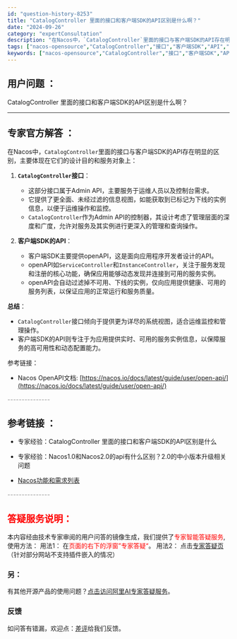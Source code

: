 ```yaml
---
id: "question-history-8253"
title: "CatalogController 里面的接口和客户端SDK的API区别是什么啊？"
date: "2024-09-26"
category: "expertConsultation"
description: "在Nacos中，`CatalogController`里面的接口与客户端SDK的API存在明显的区别，主要体现在它们的设计目的和服务对象上：1. **`CatalogController`接口**：   - 这部分接口属于Admin API，主要服务于运维人员以及控制台需求。   - 它提供了更全面"
tags: ["nacos-opensource","CatalogController","接口","客户端SDK","API","区别"]
keywords: ["nacos-opensource","CatalogController","接口","客户端SDK","API","区别"]
---
```


## 用户问题 ： 
 CatalogController 里面的接口和客户端SDK的API区别是什么啊？  

---------------
## 专家官方解答 ：

在Nacos中，`CatalogController`里面的接口与客户端SDK的API存在明显的区别，主要体现在它们的设计目的和服务对象上：

1. **`CatalogController`接口**：
   - 这部分接口属于Admin API，主要服务于运维人员以及控制台需求。
   - 它提供了更全面、未经过滤的信息视图，如能获取到已标记为下线的实例信息，以便于运维操作和监控。
   - `CatalogController`作为Admin API的控制器，其设计考虑了管理层面的深度和广度，允许对服务及其实例进行更深入的管理和查询操作。

2. **客户端SDK的API**：
   - 客户端SDK主要提供openAPI，这是面向应用程序开发者设计的API。
   - openAPI如`ServiceController`和`InstanceController`，关注于服务发现和注册的核心功能，确保应用能够动态发现并连接到可用的服务实例。
   - openAPI会自动过滤掉不可用、下线的实例，仅向应用提供健康、可用的服务列表，以保证应用的正常运行和服务质量。

**总结**：
- `CatalogController`接口倾向于提供更为详尽的系统视图，适合运维监控和管理操作。
- 客户端SDK的API则专注于为应用提供实时、可用的服务实例信息，以保障服务的高可用性和动态配置能力。

参考链接：
- Nacos OpenAPI文档: [https://nacos.io/docs/latest/guide/user/open-api/](https://nacos.io/docs/latest/guide/user/open-api/)


<font color="#949494">---------------</font> 


## 参考链接 ：

* 专家经验：CatalogController 里面的接口和客户端SDK的API区别是什么 
 
 * 专家经验：Nacos1.0和Nacos2.0的api有什么区别？2.0的中小版本升级相关问题 
 
 * [Nacos功能和需求列表](https://nacos.io/docs/latest/archive/feature-list)


 <font color="#949494">---------------</font> 
 


## <font color="#FF0000">答疑服务说明：</font> 

本内容经由技术专家审阅的用户问答的镜像生成，我们提供了<font color="#FF0000">专家智能答疑服务</font>,使用方法：
用法1： 在<font color="#FF0000">页面的右下的浮窗”专家答疑“</font>。
用法2： 点击[专家答疑页](https://answer.opensource.alibaba.com/docs/intro)（针对部分网站不支持插件嵌入的情况）
### 另：


有其他开源产品的使用问题？[点击访问阿里AI专家答疑服务](https://answer.opensource.alibaba.com/docs/intro)。
### 反馈
如问答有错漏，欢迎点：[差评](https://ai.nacos.io/user/feedbackByEnhancerGradePOJOID?enhancerGradePOJOId=13603)给我们反馈。

